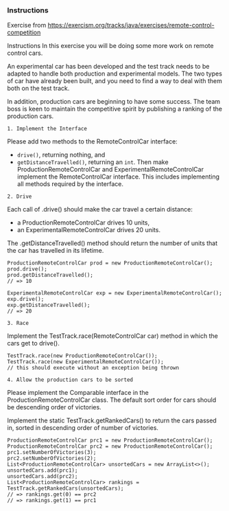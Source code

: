 ### Instructions

Exercise from https://exercism.org/tracks/java/exercises/remote-control-competition

Instructions
In this exercise you will be doing some more work on remote control cars.

An experimental car has been developed and the test track needs to be adapted to handle both production 
and experimental models. 
The two types of car have already been built, and you need to find a way to deal with them both on
the test track.


In addition, production cars are beginning to have some success. The team boss is keen to maintain the competitive spirit by publishing a ranking of the production cars.

`1. Implement the Interface`

   Please add two methods to the RemoteControlCar interface:

* `drive()`, returning nothing, and
* `getDistanceTravelled()`, returning an `int`.
Then make ProductionRemoteControlCar and ExperimentalRemoteControlCar implement the RemoteControlCar interface. This includes implementing all methods required by the interface.

`2. Drive`

Each call of .drive() should make the car travel a certain distance:

* a ProductionRemoteControlCar drives 10 units,
* an ExperimentalRemoteControlCar drives 20 units. </br>

The .getDistanceTravelled() method should return the number of units that the car has travelled in its lifetime.
```
ProductionRemoteControlCar prod = new ProductionRemoteControlCar();
prod.drive();
prod.getDistanceTravelled();
// => 10

ExperimentalRemoteControlCar exp = new ExperimentalRemoteControlCar();
exp.drive();
exp.getDistanceTravelled();
// => 20
```
`3. Race`

Implement the TestTrack.race(RemoteControlCar car) method in which the cars get to drive().
```
TestTrack.race(new ProductionRemoteControlCar());
TestTrack.race(new ExperimentalRemoteControlCar());
// this should execute without an exception being thrown
```
`4. Allow the production cars to be sorted`

Please implement the Comparable<T> interface in the ProductionRemoteControlCar class. The default sort order for cars should be descending order of victories.

Implement the static TestTrack.getRankedCars() to return the cars passed in, sorted in descending order of number of victories.
```
ProductionRemoteControlCar prc1 = new ProductionRemoteControlCar();
ProductionRemoteControlCar prc2 = new ProductionRemoteControlCar();
prc1.setNumberOfVictories(3);
prc2.setNumberOfVictories(2);
List<ProductionRemoteControlCar> unsortedCars = new ArrayList<>();
unsortedCars.add(prc1);
unsortedCars.add(prc2);
List<ProductionRemoteControlCar> rankings = TestTrack.getRankedCars(unsortedCars);
// => rankings.get(0) == prc2
// => rankings.get(1) == prc1
```